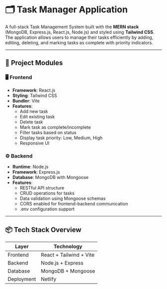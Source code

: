 # 🗂️ Task Manager Application

A full-stack Task Management System built with the **MERN stack** (MongoDB, Express.js, React.js, Node.js) and styled using **Tailwind CSS**. The application allows users to manage their tasks efficiently by adding, editing, deleting, and marking tasks as complete with priority indicators.

---

## 🎯 Project Modules

### 🖥️ Frontend
- **Framework**: React.js
- **Styling**: Tailwind CSS
- **Bundler**: Vite
- **Features**:
  - Add new task
  - Edit existing task
  - Delete task
  - Mark task as complete/incomplete
  - Filter tasks based on status
  - Display task priority: Low, Medium, High
  - Responsive UI

### ⚙️ Backend
- **Runtime**: Node.js
- **Framework**: Express.js
- **Database**: MongoDB with Mongoose
- **Features**:
  - RESTful API structure
  - CRUD operations for tasks
  - Data validation using Mongoose schemas
  - CORS enabled for frontend-backend communication
  - .env configuration support

---

## 📦 Tech Stack Overview

| Layer      | Technology     |
|------------|----------------|
| Frontend   | React + Tailwind + Vite |
| Backend    | Node.js + Express |
| Database   | MongoDB + Mongoose |
| Deployment | Netlify |